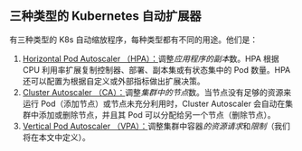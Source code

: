 ## 三种类型的 Kubernetes 自动扩展器

有三种类型的 K8s 自动缩放程序，每种类型都有不同的用途。他们是：

1. [Horizontal Pod Autoscaler （HPA）：](https://kubernetes.io/docs/tasks/run-application/horizontal-pod-autoscale/)调整*应用程序的副本*数。HPA 根据 CPU 利用率扩展复制控制器、部署、副本集或有状态集中的 Pod 数量。HPA 还可以配置为根据自定义或外部指标做出扩展决策。
2. [Cluster Autoscaler （CA）：](https://github.com/kubernetes/autoscaler/tree/master/cluster-autoscaler#cluster-autoscaler)调整*集群中的节点*数。当节点没有足够的资源来运行 Pod（添加节点）或节点未充分利用时，Cluster Autoscaler 会自动在集群中添加或删除节点，并且其 Pod 可以分配给另一个节点（删除节点）。
3. [Vertical Pod Autoscaler （VPA）：](https://github.com/kubernetes/autoscaler/tree/master/vertical-pod-autoscaler)调整集群中容器*的资源请求*和*限制*（我们将在本文中定义）。